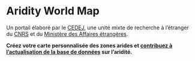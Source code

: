 # Aridity World Map

Un portail élaboré par le [CEDEJ](http://cedej-eg.org/), une unité mixte de recherche à l’étranger du [CNRS](http://www.cnrs.fr/) et du [Ministère des Affaires étrangères](http://www.diplomatie.gouv.fr/fr/). </br>

**Créez votre carte personnalisée des zones arides et [contribuez à l’actualisation de la base de données](/page/contribute) sur l’aridité.**
